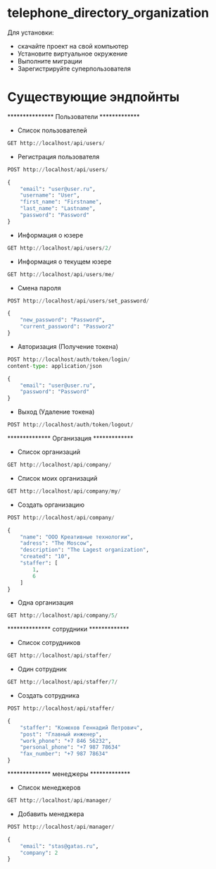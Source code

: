 # telephone_directory_organization



Для установки: 
* скачайте проект на свой компьютер 
* Установите виртуальное окружение
* Выполните миграции
* Зарегистрируйте суперпользователя



# Существующие эндпойнты

***************  Пользователи  *************

*   Список пользователей
```python
GET http://localhost/api/users/
```

*   Регистрация пользователя 
```python
POST http://localhost/api/users/ 

{
    "email": "user@user.ru",
    "username": "User",
    "first_name": "Firstname",
    "last_name": "Lastname",
    "password": "Password"
}
```

*  Информация о юзере
```python
GET http://localhost/api/users/2/
```

*  Информация о текущем юзере
```python
GET http://localhost/api/users/me/
```

*  Смена пароля
```python
POST http://localhost/api/users/set_password/

{
    "new_password": "Password",
    "current_password": "Passwor2"
}
```

*  Авторизация (Получение токена)
```python
POST http://localhost/auth/token/login/ 
content-type: application/json

{
    "email": "user@user.ru",
    "password": "Password"
}
```

*  Выход (Удаление токена)
```python
POST http://localhost/auth/token/logout/
```


**************    Организация    *************

*   Список организаций
```python
GET http://localhost/api/company/
```

*   Список моих организаций
```python
GET http://localhost/api/company/my/
```

*   Создать организацию
```python
POST http://localhost/api/company/

{
    "name": "ООО Креативные технологии",
    "adress": "The Moscow",
    "description": "The Lagest organization",
    "created": "10",
    "staffer": [
        1,
        6
    ]
}
```

*   Одна организация
```python
GET http://localhost/api/company/5/
```


**************    сотрудники    *************

*   Список сотрудников
```python
GET http://localhost/api/staffer/
```

*   Один сотрудник
```python
GET http://localhost/api/staffer/7/
```

*   Создать сотрудника
```python
POST http://localhost/api/staffer/

{ 
    "staffer": "Конюхов Геннадий Петрович",
    "post": "Главный инженер",
    "work_phone": "+7 846 56232",
    "personal_phone": "+7 987 78634"
    "fax_number": "+7 987 78634"
}
```

**************    менеджеры    *************


*   Список менеджеров
```python
GET http://localhost/api/manager/
```


*   Добавить менеджера
```python
POST http://localhost/api/manager/

{
    "email": "stas@gatas.ru",
    "company": 2
}
```